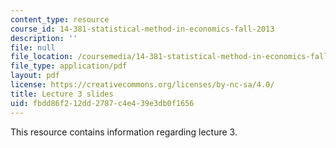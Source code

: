 ```yaml
---
content_type: resource
course_id: 14-381-statistical-method-in-economics-fall-2013
description: ''
file: null
file_location: /coursemedia/14-381-statistical-method-in-economics-fall-2013/fbdd86f212dd2787c4e439e3db0f1656_MIT14_381F13_lec3.pdf
file_type: application/pdf
layout: pdf
license: https://creativecommons.org/licenses/by-nc-sa/4.0/
title: Lecture 3 slides
uid: fbdd86f2-12dd-2787-c4e4-39e3db0f1656
---
```

This resource contains information regarding lecture 3.
